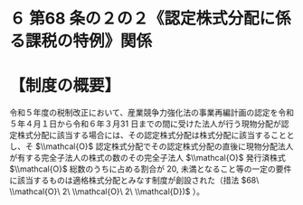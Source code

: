 # ６ 第68 条の２の２《認定株式分配に係る課税の特例》関係

# 【制度の概要】

令和５年度の税制改正において、産業競争力強化法の事業再編計画の認定を令和５年４月１日から令和６年３月31 日までの間に受けた法人が行う現物分配が認定株式分配に該当する場合には、その認定株式分配は株式分配に該当することとし、そ $\\mathcal{O}$ 認定株式分配でその認定株式分配の直後に現物分配法人が有する完全子法人の株式の数のその完全子法人 $\\mathcal{O}$ 発行済株式 $\\mathcal{O}$ 総数のうちに占める割合が $20,%$ 未満となること等の一定の要件に該当するものは適格株式分配とみなす制度が創設された（措法 $68\ \\mathcal{O}\ 2\ \\mathcal{O}\ 2\ \\mathcal{D})$ ）。